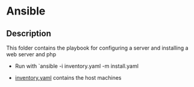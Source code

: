 # Ansible
## Description
This folder contains the playbook for configuring a server and installing a web server and php

- Run with `ansible -i inventory.yaml -m install.yaml

- [inventory.yaml](./inventory.yaml) contains the host machines
